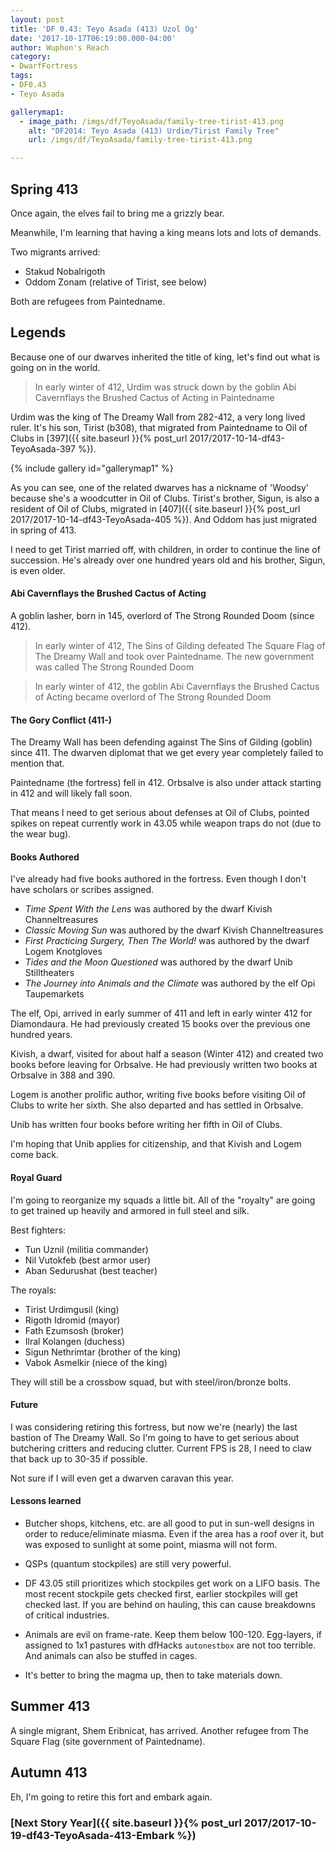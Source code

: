 ```yaml
---
layout: post
title: 'DF 0.43: Teyo Asada (413) Uzol Og'
date: '2017-10-17T06:19:00.000-04:00'
author: Wuphon's Reach
category:
- DwarfFortress
tags:
- DF0.43
- Teyo Asada

gallerymap1:
  - image_path: /imgs/df/TeyoAsada/family-tree-tirist-413.png
    alt: "DF2014: Teyo Asada (413) Urdim/Tirist Family Tree"
    url: /imgs/df/TeyoAsada/family-tree-tirist-413.png

---
```


## Spring 413

Once again, the elves fail to bring me a grizzly bear.

Meanwhile, I'm learning that having a king means lots and lots of demands.

Two migrants arrived:

- Stakud Nobalrigoth
- Oddom Zonam (relative of Tirist, see below)

Both are refugees from Paintedname.

## Legends

Because one of our dwarves inherited the title of king, let's find out what is going on in the world.

> In early winter of 412, Urdim was struck down by the goblin Abi Cavernflays the Brushed Cactus of Acting in Paintedname 

Urdim was the king of The Dreamy Wall from 282-412, a very long lived ruler.  It's his son, Tirist (b308), that migrated from Paintedname to Oil of Clubs in [397]({{ site.baseurl }}{% post_url 2017/2017-10-14-df43-TeyoAsada-397 %}).  

{% include gallery id="gallerymap1" %}

As you can see, one of the related dwarves has a nickname of 'Woodsy' because she's a woodcutter in Oil of Clubs.  Tirist's brother, Sigun, is also a resident of Oil of Clubs, migrated in [407]({{ site.baseurl }}{% post_url 2017/2017-10-14-df43-TeyoAsada-405 %}).  And Oddom has just migrated in spring of 413.

I need to get Tirist married off, with children, in order to continue the line of succession.  He's already over one hundred years old and his brother, Sigun, is even older.  

#### Abi Cavernflays the Brushed Cactus of Acting

A goblin lasher, born in 145, overlord of The Strong Rounded Doom (since 412).

> In early winter of 412, The Sins of Gilding defeated The Square Flag of The Dreamy Wall and took over Paintedname. The new government was called The Strong Rounded Doom

> In early winter of 412, the goblin Abi Cavernflays the Brushed Cactus of Acting became overlord of The Strong Rounded Doom

#### The Gory Conflict (411-)

The Dreamy Wall has been defending against The Sins of Gilding (goblin) since 411.  The dwarven diplomat that we get every year completely failed to mention that.

Paintedname (the fortress) fell in 412.  Orbsalve is also under attack starting in 412 and will likely fall soon.

That means I need to get serious about defenses at Oil of Clubs, pointed spikes on repeat currently work in 43.05 while weapon traps do not (due to the wear bug).

#### Books Authored

I've already had five books authored in the fortress.  Even though I don't have scholars or scribes assigned.

- *Time Spent With the Lens* was authored by the dwarf Kivish Channeltreasures 
- *Classic Moving Sun* was authored by the dwarf Kivish Channeltreasures
- *First Practicing Surgery, Then The World!* was authored by the dwarf Logem Knotgloves
- *Tides and the Moon Questioned* was authored by the dwarf Unib Stilltheaters
- *The Journey into Animals and the Climate* was authored by the elf Opi Taupemarkets

The elf, Opi, arrived in early summer of 411 and left in early winter 412 for Diamondaura.  He had previously created 15 books over the previous one hundred years.

Kivish, a dwarf, visited for about half a season (Winter 412) and created two books before leaving for Orbsalve.  He had previously written two books at Orbsalve in 388 and 390.

Logem is another prolific author, writing five books before visiting Oil of Clubs to write her sixth.  She also departed and has settled in Orbsalve.

Unib has written four books before writing her fifth in Oil of Clubs.

I'm hoping that Unib applies for citizenship, and that Kivish and Logem come back.

#### Royal Guard

I'm going to reorganize my squads a little bit.  All of the "royalty" are going to get trained up heavily and armored in full steel and silk.

Best fighters:

- Tun Uznil (militia commander)
- Nil Vutokfeb (best armor user)
- Aban Sedurushat (best teacher)

The royals:

- Tirist Urdimgusil (king)
- Rigoth Idromid (mayor)
- Fath Ezumsosh (broker)
- Ilral Kolangen (duchess)
- Sigun Nethrimtar (brother of the king)
- Vabok Asmelkir (niece of the king)

They will still be a crossbow squad, but with steel/iron/bronze bolts.

#### Future

I was considering retiring this fortress, but now we're (nearly) the last bastion of The Dreamy Wall.  So I'm going to have to get serious about butchering critters and reducing clutter.  Current FPS is 28, I need to claw that back up to 30-35 if possible.

Not sure if I will even get a dwarven caravan this year.

#### Lessons learned

- Butcher shops, kitchens, etc. are all good to put in sun-well designs in order to reduce/eliminate miasma.  Even if the area has a roof over it, but was exposed to sunlight at some point, miasma will not form.

- QSPs (quantum stockpiles) are still very powerful.

- DF 43.05 still prioritizes which stockpiles get work on a LIFO basis.  The most recent stockpile gets checked first, earlier stockpiles will get checked last.  If you are behind on hauling, this can cause breakdowns of critical industries.

- Animals are evil on frame-rate.  Keep them below 100-120.  Egg-layers, if assigned to 1x1 pastures with dfHacks `autonestbox` are not too terrible.  And animals can also be stuffed in cages.

- It's better to bring the magma up, then to take materials down.

## Summer 413

A single migrant, Shem Eribnicat, has arrived.  Another refugee from The Square Flag (site government of Paintedname).

## Autumn 413

Eh, I'm going to retire this fort and embark again.

### [Next Story Year]({{ site.baseurl }}{% post_url 2017/2017-10-19-df43-TeyoAsada-413-Embark %})
